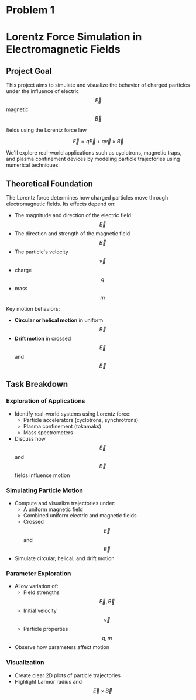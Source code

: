 # Problem 1
# Lorentz Force Simulation in Electromagnetic Fields

## Project Goal
This project aims to simulate and visualize the behavior of charged particles under the influence of electric $$ \vec{E} $$ 
 magnetic $$ \vec{B} $$ 
 
 fields using the Lorentz force law

$$
\vec{F} = q\vec{E} + q\vec{v} \times \vec{B}
$$

We'll explore real-world applications such as cyclotrons, magnetic traps, and plasma confinement devices by modeling particle trajectories using numerical techniques.

## Theoretical Foundation
The Lorentz force determines how charged particles move through electromagnetic fields. Its effects depend on:

- The magnitude and direction of the electric field $$ \vec{E} $$
- The direction and strength of the magnetic field $$ \vec{B} $$
- The particle's velocity $$ \vec{v} $$ 
- charge $$ q $$
- mass $$ m $$

Key motion behaviors:

- **Circular or helical motion** in uniform $$ \vec{B} $$ 
- **Drift motion** in crossed $$ \vec{E} $$ and $$ \vec{B} $$ 

## Task Breakdown

### Exploration of Applications
- Identify real-world systems using Lorentz force:
  - Particle accelerators (cyclotrons, synchrotrons)
  - Plasma confinement (tokamaks)
  - Mass spectrometers
- Discuss how $$ \vec{E} $$ and $$ \vec{B} $$ fields influence motion

### Simulating Particle Motion
- Compute and visualize trajectories under:
  - A uniform magnetic field
  - Combined uniform electric and magnetic fields
  - Crossed $$ \vec{E} $$ and $$ \vec{B} $$ 
- Simulate circular, helical, and drift motion

### Parameter Exploration
- Allow variation of:
  - Field strengths $$ \vec{E}, \vec{B} $$
  - Initial velocity $$ \vec{v} $$
  - Particle properties $$ q, m $$
- Observe how parameters affect motion

### Visualization
- Create clear 2D plots of particle trajectories  
- Highlight Larmor radius and $$ \vec{E} \times \vec{B} $$ 
